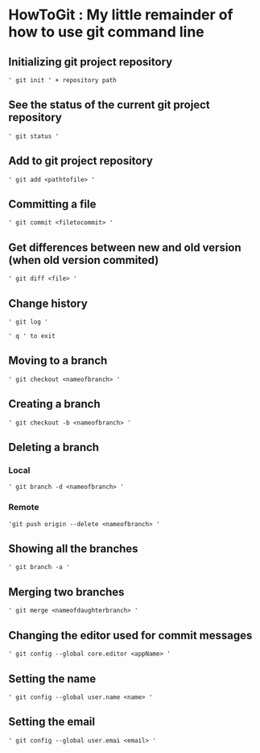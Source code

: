 # HowToGit : My little remainder of how to use git command line #

## Initializing git project repository  ## 
	' git init ' + repository path

## See the status of the current git project repository ##
	' git status '

## Add to git project repository  ##
	' git add <pathtofile> '

## Committing a file ##
	' git commit <filetocommit> '

## Get differences between new and old version (when old version commited) ##
	' git diff <file> '

## Change history ##
	' git log '

	' q ' to exit

## Moving to a branch ##
	' git checkout <nameofbranch> '

## Creating a branch ##
	' git checkout -b <nameofbranch> '

## Deleting a branch ##
### Local ###
	' git branch -d <nameofbranch> '
### Remote ###
	'git push origin --delete <nameofbranch> '

## Showing all the branches ##
	' git branch -a '

## Merging two branches ##
	' git merge <nameofdaughterbranch> '

## Changing the editor used for commit messages  ##
	' git config --global core.editor <appName> '

## Setting the name ##
	' git config --global user.name <name> '

## Setting the email ##
	' git config --global user.emai <email> '

